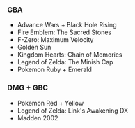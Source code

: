 
### GBA
* Advance Wars + Black Hole Rising
* Fire Emblem: The Sacred Stones
* F-Zero: Maximum Velocity
* Golden Sun
* Kingdom Hearts: Chain of Memories
* Legend of Zelda: The Minish  Cap
* Pokemon Ruby + Emerald

### DMG + GBC
* Pokemon Red + Yellow
* Legend of Zelda: Link's Awakening DX
* Madden 2002
